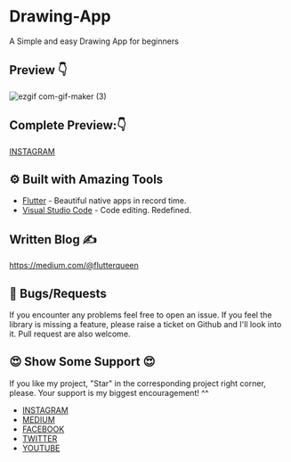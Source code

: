 # Drawing-App

A Simple and easy Drawing App for beginners

## Preview 👇

![ezgif com-gif-maker (3)](https://user-images.githubusercontent.com/107878396/189896211-0e143fe0-77fd-47b5-8540-862e807f0252.gif)

## Complete Preview:👇

[INSTAGRAM](https://www.instagram.com/p/Cicgq4JI2Aw/)

## ⚙️ Built with Amazing Tools
- [Flutter](https://flutter.dev/) - Beautiful native apps in record time.
- [Visual Studio Code](https://code.visualstudio.com/) - Code editing. Redefined.


## Written Blog ✍

https://medium.com/@flutterqueen


## 🐛 Bugs/Requests
If you encounter any problems feel free to open an issue. If you feel the library is missing a feature, please raise a ticket on Github and I'll look into it. Pull request are also welcome.



## 😍	Show Some Support 😍

If you like my project, "Star" in the corresponding project right corner, please. Your support is my biggest encouragement! ^^

- [INSTAGRAM](https://www.instagram.com/_flutter.queen/)
- [MEDIUM](https://medium.com/@flutterqueen)
- [FACEBOOK](https://www.facebook.com/profile.php?id=100082330156711)
- [TWITTER](https://twitter.com/Queen33322?t=7Zsa-nTHDQhdkRya_kz-7g&s=09)
- [YOUTUBE](https://www.youtube.com/channel/UCvA2HCD-dsIrIny3qmj6nsQ)

